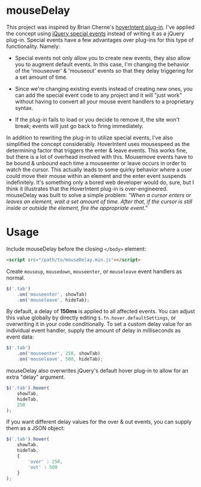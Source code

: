 mouseDelay
================

This project was inspired by Brian Cherne's [hoverIntent plug-in](http://cherne.net/brian/resources/jquery.hoverIntent.html). I've applied the concept using [jQuery special events](http://benalman.com/news/2010/03/jquery-special-events/) instead of writing it as a jQuery plug-in. Special events have a few advantages over plug-ins for this type of functionality. Namely:

* Special events not only allow you to create new events, they also allow you to augment default events. In this case, I'm changing the behavior of the 'mouseover' & 'mouseout' events so that they delay triggering for a set amount of time.

* Since we're changing existing events instead of creating new ones, you can add the special event code to any project and it will "just work" without having to convert all your mouse event handlers to a proprietary syntax.

* If the plug-in fails to load or you decide to remove it, the site won't break; events will just go back to firing immediately.

In addition to rewriting the plug-in to utilize special events, I've also simplified the concept considerably. HoverIntent uses mousespeed as the determining factor that triggers the enter & leave events. This works fine, but there is a lot of overhead involved with this. Mousemove events have to be bound & unbound each time a mouseenter or leave occurs in order to watch the cursor. This actually leads to some quirky behavior where a user could move their mouse within an element and the enter event suspends indefinitely. It's something only a bored web developer would do, sure, but I think it illustrates that the HoverIntent plug-in is over-engineered. mouseDelay was built to solve a simple problem: *"When a cursor enters or leaves an element, wait a set amount of time. After that, if the cursor is still inside or outside the element, fire the appropriate event."*

Usage
=====

Include mouseDelay before the closing `</body>` element:

```html
<script src="/path/to/mouseDelay.min.js"></script>
```

Create `mouseup`, `mousedown`, `mouseenter`, or `mouseleave` event handlers as normal.

```javascript
$('.tab')
    .on('mouseenter', showTab)
    .on('mouseleave', hideTab);
```

By default, a delay of **150ms** is applied to all affected events. You can adjust this value globally by directly editing `$.fn.hover.defaultSettings`, or overwriting it in your code conditionally. To set a custom delay value for an individual event handler, supply the amount of delay in milliseconds as event data:

```javascript
$('.tab')
    .on('mouseenter', 250, showTab)
    .on('mouseleave', 500, hideTab);
```

mouseDelay also overwrites jQuery's default hover plug-in to allow for an extra "delay" argument.

```javascript
$('.tab').hover(
    showTab,
    hideTab,
    250
);
```

If you want different delay values for the over & out events, you can supply them as a JSON object:

```javascript
$('.tab').hover(
    showTab,
    hideTab,
    {
        'over' : 250,
        'out' : 500
    }
);
```